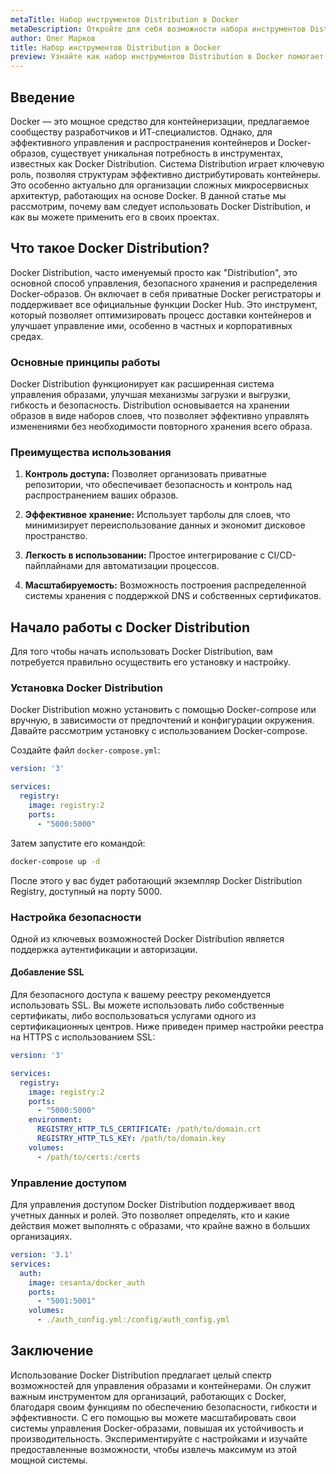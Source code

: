 ```yaml
---
metaTitle: Набор инструментов Distribution в Docker
metaDescription: Откройте для себя возможности набора инструментов Distribution в Docker - эффективный инструмент для управления и распространения контейнеров и образов
author: Олег Марков
title: Набор инструментов Distribution в Docker
preview: Узнайте как набор инструментов Distribution в Docker помогает управлять образами и контейнерами в вашей инфраструктуре. Подробности, примеры и возможности использования
---
```


## Введение

Docker — это мощное средство для контейнеризации, предлагаемое сообществу разработчиков и ИТ-специалистов. Однако, для эффективного управления и распространения контейнеров и Docker-образов, существует уникальная потребность в инструментах, известных как Docker Distribution. Система Distribution играет ключевую роль, позволяя структурам эффективно дистрибутировать контейнеры. Это особенно актуально для организации сложных микросервисных архитектур, работающих на основе Docker. В данной статье мы рассмотрим, почему вам следует использовать Docker Distribution, и как вы можете применить его в своих проектах.

## Что такое Docker Distribution?

Docker Distribution, часто именуемый просто как "Distribution", это основной способ управления, безопасного хранения и распределения Docker-образов. Он включает в себя приватные Docker регистраторы и поддерживает все официальные функции Docker Hub. Это инструмент, который позволяет оптимизировать процесс доставки контейнеров и улучшает управление ими, особенно в частных и корпоративных средах.

### Основные принципы работы

Docker Distribution функционирует как расширенная система управления образами, улучшая механизмы загрузки и выгрузки, гибкость и безопасность. Distribution основывается на хранении образов в виде наборов слоев, что позволяет эффективно управлять изменениями без необходимости повторного хранения всего образа.

### Преимущества использования

1. **Контроль доступа:** Позволяет организовать приватные репозитории, что обеспечивает безопасность и контроль над распространением ваших образов.
   
2. **Эффективное хранение:** Использует тарболы для слоев, что минимизирует переиспользование данных и экономит дисковое пространство.

3. **Легкость в использовании:** Простое интегрирование с CI/CD-пайплайнами для автоматизации процессов.

4. **Масштабируемость:** Возможность построения распределенной системы хранения с поддержкой DNS и собственных сертификатов.

## Начало работы с Docker Distribution

Для того чтобы начать использовать Docker Distribution, вам потребуется правильно осуществить его установку и настройку.

### Установка Docker Distribution

Docker Distribution можно установить с помощью Docker-compose или вручную, в зависимости от предпочтений и конфигурации окружения. Давайте рассмотрим установку с использованием Docker-compose.

Создайте файл `docker-compose.yml`:

```yaml
version: '3'

services:
  registry:
    image: registry:2
    ports:
      - "5000:5000"
```

Затем запустите его командой:

```sh
docker-compose up -d
```

После этого у вас будет работающий экземпляр Docker Distribution Registry, доступный на порту 5000.

### Настройка безопасности

Одной из ключевых возможностей Docker Distribution является поддержка аутентификации и авторизации.

#### Добавление SSL

Для безопасного доступа к вашему реестру рекомендуется использовать SSL. Вы можете использовать либо собственные сертификаты, либо воспользоваться услугами одного из сертификационных центров. Ниже приведен пример настройки реестра на HTTPS с использованием SSL:

```yaml
version: '3'

services:
  registry:
    image: registry:2
    ports:
      - "5000:5000"
    environment:
      REGISTRY_HTTP_TLS_CERTIFICATE: /path/to/domain.crt
      REGISTRY_HTTP_TLS_KEY: /path/to/domain.key
    volumes:
      - /path/to/certs:/certs
```

### Управление доступом

Для управления доступом Docker Distribution поддерживает ввод учетных данных и ролей. Это позволяет определять, кто и какие действия может выполнять с образами, что крайне важно в больших организациях.

```yaml
version: '3.1'
services:
  auth:
    image: cesanta/docker_auth
    ports:
      - "5001:5001"
    volumes:
      - ./auth_config.yml:/config/auth_config.yml
```

## Заключение

Использование Docker Distribution предлагает целый спектр возможностей для управления образами и контейнерами. Он служит важным инструментом для организаций, работающих с Docker, благодаря своим функциям по обеспечению безопасности, гибкости и эффективности. С его помощью вы можете масштабировать свои системы управления Docker-образами, повышая их устойчивость и производительность. Экспериментируйте с настройками и изучайте предоставленные возможности, чтобы извлечь максимум из этой мощной системы.
